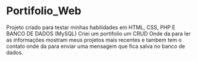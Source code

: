 ﻿# Portifolio_Web
Projeto criado para testar minhas habilidades em HTML, CSS, PHP E BANCO DE DADOS (MySQL)
Criei um portifolio um CRUD Onde da para ler as informações mostram meus projetos mais recentes e tambem tem o contato onde da para enviar uma mensagem que fica salva no banco de dados.
